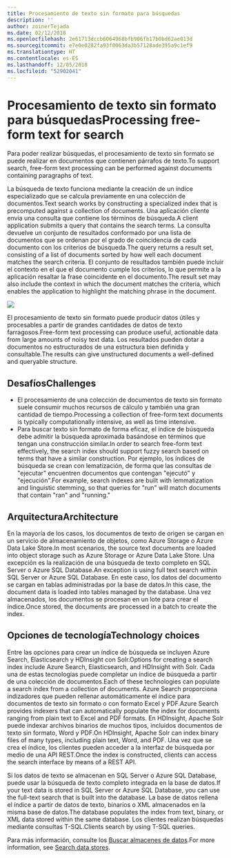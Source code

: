 ```yaml
---
title: Procesamiento de texto sin formato para búsquedas
description: ''
author: zoinerTejada
ms.date: 02/12/2018
ms.openlocfilehash: 2e61713dccb6064968bfb906fb17b0bd62ae013d
ms.sourcegitcommit: e7e0e0282fa93f0063da3b57128ade395a9c1ef9
ms.translationtype: HT
ms.contentlocale: es-ES
ms.lasthandoff: 12/05/2018
ms.locfileid: "52902041"
---
```

# <a name="processing-free-form-text-for-search"></a><span data-ttu-id="34f78-102">Procesamiento de texto sin formato para búsquedas</span><span class="sxs-lookup"><span data-stu-id="34f78-102">Processing free-form text for search</span></span>

<span data-ttu-id="34f78-103">Para poder realizar búsquedas, el procesamiento de texto sin formato se puede realizar en documentos que contienen párrafos de texto.</span><span class="sxs-lookup"><span data-stu-id="34f78-103">To support search, free-form text processing can be performed against documents containing paragraphs of text.</span></span>

<span data-ttu-id="34f78-104">La búsqueda de texto funciona mediante la creación de un índice especializado que se calcula previamente en una colección de documentos.</span><span class="sxs-lookup"><span data-stu-id="34f78-104">Text search works by constructing a specialized index that is precomputed against a collection of documents.</span></span> <span data-ttu-id="34f78-105">Una aplicación cliente envía una consulta que contiene los términos de búsqueda.</span><span class="sxs-lookup"><span data-stu-id="34f78-105">A client application submits a query that contains the search terms.</span></span> <span data-ttu-id="34f78-106">La consulta devuelve un conjunto de resultados conformado por una lista de documentos que se ordenan por el grado de coincidencia de cada documento con los criterios de búsqueda.</span><span class="sxs-lookup"><span data-stu-id="34f78-106">The query returns a result set, consisting of a list of documents sorted by how well each document matches the search criteria.</span></span> <span data-ttu-id="34f78-107">El conjunto de resultados también puede incluir el contexto en el que el documento cumple los criterios, lo que permite a la aplicación resaltar la frase coincidente en el documento.</span><span class="sxs-lookup"><span data-stu-id="34f78-107">The result set may also include the context in which the document matches the criteria, which enables the application to highlight the matching phrase in the document.</span></span> 

![](./images/search-pipeline.png)

<span data-ttu-id="34f78-108">El procesamiento de texto sin formato puede producir datos útiles y procesables a partir de grandes cantidades de datos de texto farragosos.</span><span class="sxs-lookup"><span data-stu-id="34f78-108">Free-form text processing can produce useful, actionable data from large amounts of noisy text data.</span></span> <span data-ttu-id="34f78-109">Los resultados pueden dotar a documentos no estructurados de una estructura bien definida y consultable.</span><span class="sxs-lookup"><span data-stu-id="34f78-109">The results can give unstructured documents a well-defined and queryable structure.</span></span>


## <a name="challenges"></a><span data-ttu-id="34f78-110">Desafíos</span><span class="sxs-lookup"><span data-stu-id="34f78-110">Challenges</span></span>

- <span data-ttu-id="34f78-111">El procesamiento de una colección de documentos de texto sin formato suele consumir muchos recursos de cálculo y también una gran cantidad de tiempo.</span><span class="sxs-lookup"><span data-stu-id="34f78-111">Processing a collection of free-form text documents is typically computationally intensive, as well as time intensive.</span></span>
- <span data-ttu-id="34f78-112">Para buscar texto sin formato de forma eficaz, el índice de búsqueda debe admitir la búsqueda aproximada basándose en términos que tengan una construcción similar.</span><span class="sxs-lookup"><span data-stu-id="34f78-112">In order to search free-form text effectively, the search index should support fuzzy search based on terms that have a similar construction.</span></span> <span data-ttu-id="34f78-113">Por ejemplo, los índices de búsqueda se crean con lematización, de forma que las consultas de "ejecutar" encuentren documentos que contengan "ejecutó" y "ejecución".</span><span class="sxs-lookup"><span data-stu-id="34f78-113">For example, search indexes are built with lemmatization and linguistic stemming, so that queries for "run" will match documents that contain "ran" and "running."</span></span>

## <a name="architecture"></a><span data-ttu-id="34f78-114">Arquitectura</span><span class="sxs-lookup"><span data-stu-id="34f78-114">Architecture</span></span>

<span data-ttu-id="34f78-115">En la mayoría de los casos, los documentos de texto de origen se cargan en un servicio de almacenamiento de objetos, como Azure Storage o Azure Data Lake Store.</span><span class="sxs-lookup"><span data-stu-id="34f78-115">In most scenarios, the source text documents are loaded into object storage such as Azure Storage or Azure Data Lake Store.</span></span> <span data-ttu-id="34f78-116">Una excepción es la realización de una búsqueda de texto completo en SQL Server o Azure SQL Database.</span><span class="sxs-lookup"><span data-stu-id="34f78-116">An exception is using full text search within SQL Server or Azure SQL Database.</span></span> <span data-ttu-id="34f78-117">En este caso, los datos del documento se cargan en tablas administradas por la base de datos.</span><span class="sxs-lookup"><span data-stu-id="34f78-117">In this case, the document data is loaded into tables managed by the database.</span></span> <span data-ttu-id="34f78-118">Una vez almacenados, los documentos se procesan en un lote para crear el índice.</span><span class="sxs-lookup"><span data-stu-id="34f78-118">Once stored, the documents are processed in a batch to create the index.</span></span>

## <a name="technology-choices"></a><span data-ttu-id="34f78-119">Opciones de tecnología</span><span class="sxs-lookup"><span data-stu-id="34f78-119">Technology choices</span></span>

<span data-ttu-id="34f78-120">Entre las opciones para crear un índice de búsqueda se incluyen Azure Search, Elasticsearch y HDInsight con Solr.</span><span class="sxs-lookup"><span data-stu-id="34f78-120">Options for creating a search index include Azure Search, Elasticsearch, and HDInsight with Solr.</span></span> <span data-ttu-id="34f78-121">Cada una de estas tecnologías puede completar un índice de búsqueda a partir de una colección de documentos.</span><span class="sxs-lookup"><span data-stu-id="34f78-121">Each of these technologies can populate a search index from a collection of documents.</span></span> <span data-ttu-id="34f78-122">Azure Search proporciona indizadores que pueden rellenar automáticamente el índice para documentos de texto sin formato o con formato Excel y PDF.</span><span class="sxs-lookup"><span data-stu-id="34f78-122">Azure Search provides indexers that can automatically populate the index for documents ranging from plain text to Excel and PDF formats.</span></span> <span data-ttu-id="34f78-123">En HDInsight, Apache Solr puede indexar archivos binarios de muchos tipos, incluidos documentos de texto sin formato, Word y PDF.</span><span class="sxs-lookup"><span data-stu-id="34f78-123">On HDInsight, Apache Solr can index binary files of many types, including plain text, Word, and PDF.</span></span> <span data-ttu-id="34f78-124">Una vez que se crea el índice, los clientes pueden acceder a la interfaz de búsqueda por medio de una API REST.</span><span class="sxs-lookup"><span data-stu-id="34f78-124">Once the index is constructed, clients can access the search interface by means of a REST API.</span></span> 

<span data-ttu-id="34f78-125">Si los datos de texto se almacenan en SQL Server o Azure SQL Database, puede usar la búsqueda de texto completo integrada en la base de datos.</span><span class="sxs-lookup"><span data-stu-id="34f78-125">If your text data is stored in SQL Server or Azure SQL Database, you can use the full-text search that is built into the database.</span></span> <span data-ttu-id="34f78-126">La base de datos rellena el índice a partir de datos de texto, binarios o XML almacenados en la misma base de datos.</span><span class="sxs-lookup"><span data-stu-id="34f78-126">The database populates the index from text, binary, or XML data stored within the same database.</span></span> <span data-ttu-id="34f78-127">Los clientes realizan búsquedas mediante consultas T-SQL.</span><span class="sxs-lookup"><span data-stu-id="34f78-127">Clients search by using T-SQL queries.</span></span> 

<span data-ttu-id="34f78-128">Para más información, consulte los [Buscar almacenes de datos](../technology-choices/search-options.md).</span><span class="sxs-lookup"><span data-stu-id="34f78-128">For more information, see [Search data stores](../technology-choices/search-options.md).</span></span>
